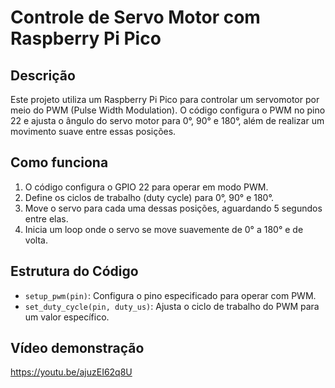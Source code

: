 # Controle de Servo Motor com Raspberry Pi Pico

## Descrição
Este projeto utiliza um Raspberry Pi Pico para controlar um servomotor por meio do PWM (Pulse Width Modulation). O código configura o PWM no pino 22 e ajusta o ângulo do servo motor para 0°, 90° e 180°, além de realizar um movimento suave entre essas posições.

## Como funciona
1. O código configura o GPIO 22 para operar em modo PWM.
2. Define os ciclos de trabalho (duty cycle) para 0°, 90° e 180°.
3. Move o servo para cada uma dessas posições, aguardando 5 segundos entre elas.
4. Inicia um loop onde o servo se move suavemente de 0° a 180° e de volta.

## Estrutura do Código
- ```setup_pwm(pin)```: Configura o pino especificado para operar com PWM.
- ```set_duty_cycle(pin, duty_us)```: Ajusta o ciclo de trabalho do PWM para um valor específico.

## Vídeo demonstração
https://youtu.be/ajuzEI62q8U
